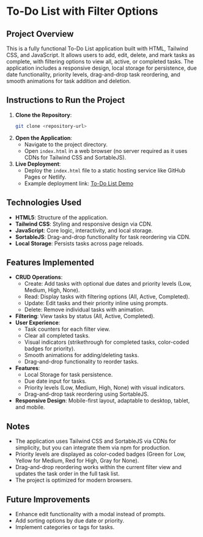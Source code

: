 # To-Do List with Filter Options

## Project Overview
This is a fully functional To-Do List application built with HTML, Tailwind CSS, and JavaScript. It allows users to add, edit, delete, and mark tasks as complete, with filtering options to view all, active, or completed tasks. The application includes a responsive design, local storage for persistence, due date functionality, priority levels, drag-and-drop task reordering, and smooth animations for task addition and deletion.

## Instructions to Run the Project
1. **Clone the Repository**:
   ```bash
   git clone <repository-url>
   ```
2. **Open the Application**:
   - Navigate to the project directory.
   - Open `index.html` in a web browser (no server required as it uses CDNs for Tailwind CSS and SortableJS).
3. **Live Deployment**:
   - Deploy the `index.html` file to a static hosting service like GitHub Pages or Netlify.
   - Example deployment link: [To-Do List Demo](https://<your-deployment-link>)

## Technologies Used
- **HTML5**: Structure of the application.
- **Tailwind CSS**: Styling and responsive design via CDN.
- **JavaScript**: Core logic, interactivity, and local storage.
- **SortableJS**: Drag-and-drop functionality for task reordering via CDN.
- **Local Storage**: Persists tasks across page reloads.

## Features Implemented
- **CRUD Operations**:
  - Create: Add tasks with optional due dates and priority levels (Low, Medium, High, None).
  - Read: Display tasks with filtering options (All, Active, Completed).
  - Update: Edit tasks and their priority inline using prompts.
  - Delete: Remove individual tasks with animation.
- **Filtering**: View tasks by status (All, Active, Completed).
- **User Experience**:
  - Task counters for each filter view.
  - Clear all completed tasks.
  - Visual indicators (strikethrough for completed tasks, color-coded badges for priority).
  - Smooth animations for adding/deleting tasks.
  - Drag-and-drop functionality to reorder tasks.
- **Features**:
  - Local Storage for task persistence.
  - Due date input for tasks.
  - Priority levels (Low, Medium, High, None) with visual indicators.
  - Drag-and-drop task reordering using SortableJS.
- **Responsive Design**: Mobile-first layout, adaptable to desktop, tablet, and mobile.

## Notes
- The application uses Tailwind CSS and SortableJS via CDNs for simplicity, but you can integrate them via npm for production.
- Priority levels are displayed as color-coded badges (Green for Low, Yellow for Medium, Red for High, Gray for None).
- Drag-and-drop reordering works within the current filter view and updates the task order in the full task list.
- The project is optimized for modern browsers.

## Future Improvements
- Enhance edit functionality with a modal instead of prompts.
- Add sorting options by due date or priority.
- Implement categories or tags for tasks.